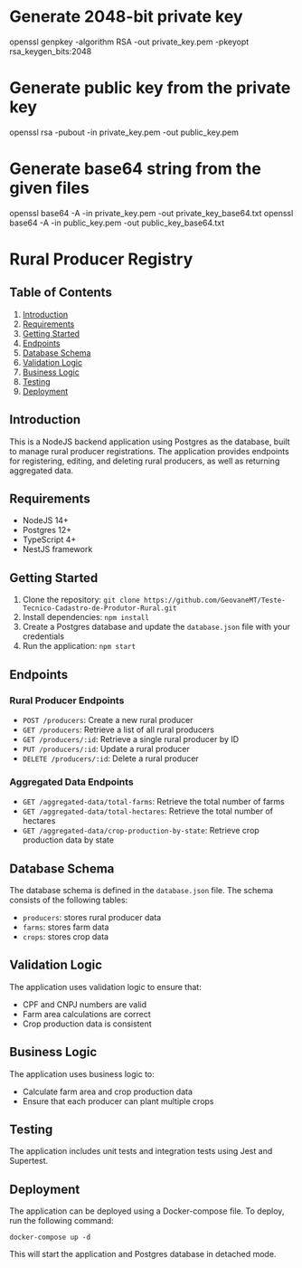 # Generate 2048-bit private key
openssl genpkey -algorithm RSA -out private_key.pem -pkeyopt rsa_keygen_bits:2048

# Generate public key from the private key
openssl rsa -pubout -in private_key.pem -out public_key.pem

# Generate base64 string from the given files
openssl base64 -A -in private_key.pem -out private_key_base64.txt
openssl base64 -A -in public_key.pem -out public_key_base64.txt

**Rural Producer Registry**
==========================

**Table of Contents**
-----------------

1. [Introduction](#introduction)
2. [Requirements](#requirements)
3. [Getting Started](#getting-started)
4. [Endpoints](#endpoints)
5. [Database Schema](#database-schema)
6. [Validation Logic](#validation-logic)
7. [Business Logic](#business-logic)
8. [Testing](#testing)
9. [Deployment](#deployment)

**Introduction**
---------------

This is a NodeJS backend application using Postgres as the database, built to manage rural producer registrations. The application provides endpoints for registering, editing, and deleting rural producers, as well as returning aggregated data.

**Requirements**
---------------

* NodeJS 14+
* Postgres 12+
* TypeScript 4+
* NestJS framework

**Getting Started**
-------------------

1. Clone the repository: `git clone https://github.com/GeovaneMT/Teste-Tecnico-Cadastro-de-Produtor-Rural.git`
2. Install dependencies: `npm install`
3. Create a Postgres database and update the `database.json` file with your credentials
4. Run the application: `npm start`

**Endpoints**
------------

### Rural Producer Endpoints

* `POST /producers`: Create a new rural producer
* `GET /producers`: Retrieve a list of all rural producers
* `GET /producers/:id`: Retrieve a single rural producer by ID
* `PUT /producers/:id`: Update a rural producer
* `DELETE /producers/:id`: Delete a rural producer

### Aggregated Data Endpoints

* `GET /aggregated-data/total-farms`: Retrieve the total number of farms
* `GET /aggregated-data/total-hectares`: Retrieve the total number of hectares
* `GET /aggregated-data/crop-production-by-state`: Retrieve crop production data by state

**Database Schema**
------------------

The database schema is defined in the `database.json` file. The schema consists of the following tables:

* `producers`: stores rural producer data
* `farms`: stores farm data
* `crops`: stores crop data

**Validation Logic**
-------------------

The application uses validation logic to ensure that:

* CPF and CNPJ numbers are valid
* Farm area calculations are correct
* Crop production data is consistent

**Business Logic**
------------------

The application uses business logic to:

* Calculate farm area and crop production data
* Ensure that each producer can plant multiple crops

**Testing**
------------

The application includes unit tests and integration tests using Jest and Supertest.

**Deployment**
--------------

The application can be deployed using a Docker-compose file. To deploy, run the following command:

`docker-compose up -d`

This will start the application and Postgres database in detached mode.